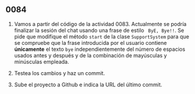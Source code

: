 ## 0084

1. Vamos a partir del código de la actividad 0083. Actualmente se podría finalizar la sesión del chat usando una frase de estilo `  ByE, Bye!! `. Se pide que modifique el método `start` de la clase `SupportSystem` para que se compruebe que la frase introducida por el usuario contiene __únicamente__ el texto `bye` independientemente del número de espacios usados antes y después y de la combinación de mayúsculas y minúsculas empleada.

2. Testea los cambios y haz un commit.

3. Sube el proyecto a Github e indica la URL del último commit.
